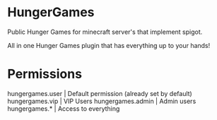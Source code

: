 # HungerGames
Public Hunger Games for minecraft server's that implement spigot.

All in one Hunger Games plugin that has everything up to your hands!

# Permissions
hungergames.user | Default permission (already set by default)
hungergames.vip | VIP Users
hungergames.admin | Admin users
hungergames.* | Access to everything
